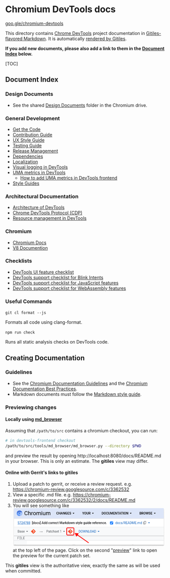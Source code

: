 # Chromium DevTools docs

[goo.gle/chromium-devtools](http://goo.gle/chromium-devtools)

This directory contains [Chrome DevTools] project
documentation in [Gitiles-flavored Markdown]. It is automatically
[rendered by Gitiles].

[Chrome DevTools]: https://developer.chrome.com/docs/devtools/
[Gitiles-flavored Markdown]: https://gerrit.googlesource.com/gitiles/+/master/Documentation/markdown.md
[rendered by Gitiles]: https://chromium.googlesource.com/devtools/devtools-frontend/+/main/docs/

**If you add new documents, please also add a link to them in the [Document Index](#Document-Index)
below.**

[TOC]

## Document Index

### Design Documents

*   See the shared [Design Documents](https://drive.google.com/drive/folders/1JbUthATfybvMQR3yAHC4J0P7n6oftYNq) folder in the Chromium drive.

### General Development

*   [Get the Code](./get_the_code.md)
*   [Contribution Guide](./contributing/README.md)
*   [UX Style Guide](./styleguide/ux/README.md)
*   [Testing Guide](../test/README.md)
*   [Release Management](release_management.md)
*   [Dependencies](dependencies.md)
*   [Localization](l10n.md)
*   [Visual logging in DevTools](visual_logging.md)
*   [UMA metrics in DevTools](uma_metrics.md)
    *   [How to add UMA metrics in DevTools frontend](add_uma_metrics.md)
*   [Style Guides](./styleguide/README.md)

### Architectural Documentation

*   [Architecture of DevTools](architecture_of_devtools.md)
*   [Chrome DevTools Protocol (CDP)](devtools-protocol.md)
*   [Resource management in DevTools](resource_management.md)

### Chromium

*   [Chromium Docs](https://chromium.googlesource.com/chromium/src/+/main/docs/README.md)
*   [V8 Documention](https://v8.dev/docs)

### Checklists

*   [DevTools UI feature checklist](./checklist/ui.md)
*   [DevTools support checklist for Blink Intents](./checklist/README.md)
*   [DevTools support checklist for JavaScript features](./checklist/javascript.md)
*   [DevTools support checklist for WebAssembly features](./checklist/webassembly.md)

### Useful Commands

`git cl format --js`

Formats all code using clang-format.

`npm run check`

Runs all static analysis checks on DevTools code.


## Creating Documentation

### Guidelines

*   See the [Chromium Documentation Guidelines](https://chromium.googlesource.com/chromium/src/+/refs/heads/main/docs/documentation_guidelines.md)
    and the
    [Chromium Documentation Best Practices](https://chromium.googlesource.com/chromium/src/+/refs/heads/main/docs/documentation_best_practices.md).
*   Markdown documents must follow the
    [Markdown style guide](styleguide/markdown/markdown.md).

### Previewing changes

#### Locally using [md_browser](https://chromium.googlesource.com/chromium/src/+/refs/heads/main/tools/md_browser)

Assuming that `/path/to/src` contains a chromium checkout, you can run:

```bash
# in devtools-frontend checkout
/path/to/src/tools/md_browser/md_browser.py --directory $PWD
```

and preview the result by opening http://localhost:8080/docs/README.md in your browser. This is only an estimate. The **gitiles** view may differ.

#### Online with Gerrit's links to gitiles

1.  Upload a patch to gerrit, or receive a review request.
    e.g. https://chromium-review.googlesource.com/c/3362532
2.  View a specific .md file.
    e.g. https://chromium-review.googlesource.com/c/3362532/2/docs/README.md
3.  You will see something like <br>
    ![Preview changes with Gitiles from Gerrit](./images/gerrit-preview.png) <br>
    at the top left of the page. Click on the second
    "[preview](https://chromium.googlesource.com/chromium/src/+/refs/changes/32/3362532/3/docs/README.md)"
    link to open the preview for the current patch set.

This **gitiles** view is the authoritative view, exactly the same as will be
used when committed.
